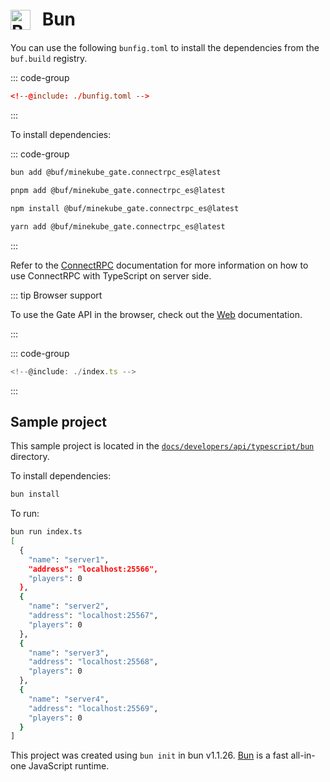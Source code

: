 # <img src="https://cdn.jsdelivr.net/gh/devicons/devicon/icons/bun/bun-original.svg" class="tech-icon" alt="Bun" /> Bun

You can use the following `bunfig.toml` to install the dependencies from the `buf.build` registry.

::: code-group

```toml [bunfig.toml]
<!--@include: ./bunfig.toml -->
```

:::

To install dependencies:

::: code-group

```bash [bun]
bun add @buf/minekube_gate.connectrpc_es@latest
```

```bash [pnpm]
pnpm add @buf/minekube_gate.connectrpc_es@latest
```

```bash [npm]
npm install @buf/minekube_gate.connectrpc_es@latest
```

```bash [yarn]
yarn add @buf/minekube_gate.connectrpc_es@latest
```

:::

Refer to the [ConnectRPC](https://connectrpc.com/docs/node/using-clients) documentation for more information on how to use ConnectRPC with TypeScript on server side.

::: tip Browser support

To use the Gate API in the browser, check out the [Web](/developers/api/typescript/web/) documentation.

:::

::: code-group

```ts [index.ts]
<!--@include: ./index.ts -->
```

:::

## Sample project

This sample project is located in the [`docs/developers/api/typescript/bun`](https://github.com/minekube/gate/tree/main/.web/docs/developers/api/typescript/bun) directory.

To install dependencies:

```bash
bun install
```

To run:

```bash
bun run index.ts
[
  {
    "name": "server1",
    "address": "localhost:25566",
    "players": 0
  },
  {
    "name": "server2",
    "address": "localhost:25567",
    "players": 0
  },
  {
    "name": "server3",
    "address": "localhost:25568",
    "players": 0
  },
  {
    "name": "server4",
    "address": "localhost:25569",
    "players": 0
  }
]
```

This project was created using `bun init` in bun v1.1.26. [Bun](https://bun.sh) is a fast all-in-one JavaScript runtime.

<style>
.tech-icon {
  width: 32px;
  height: 32px;
  display: inline-block;
  vertical-align: middle;
  margin-right: 12px;
  position: relative;
  top: -2px;
}
</style>

